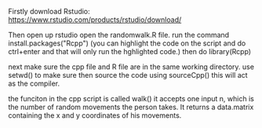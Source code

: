 Firstly download Rstudio:
https://www.rstudio.com/products/rstudio/download/

Then open up rstudio 
open the randomwalk.R file.
run the command install.packages("Rcpp") (you can highlight the code on the script and do ctrl+enter and that will only run the hghlighted code.)
then do library(Rcpp) 

next make sure the cpp file and R file are in the same working directory.
use setwd() to make sure
then source the code using sourceCpp() this will act as the compiler.

the funciton in the cpp script is called walk()
it accepts one input n, which is the number of random movements the person takes.
It returns a data.matrix containing the x and y coordinates of his movements.



